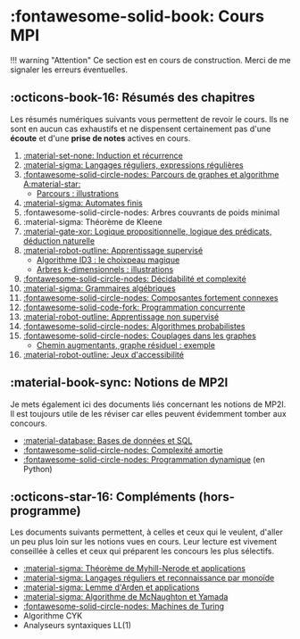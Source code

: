 # :fontawesome-solid-book: Cours MPI

!!! warning "Attention"
    Ce section est en cours de construction. Merci de me signaler les erreurs éventuelles.

## :octicons-book-16: Résumés des chapitres

Les résumés numériques suivants vous permettent de revoir le cours. Ils ne sont en aucun cas exhaustifs et ne dispensent certainement pas d'une **écoute** et d'une **prise de notes** actives en cours.

1. [:material-set-none: Induction et récurrence](/general/induction)
2. [:material-sigma: Langages réguliers, expressions régulières](/langages/regexp)
3. [:fontawesome-solid-circle-nodes: Parcours de graphes et algorithme A:material-star:](/pdf/parcours_graphes.pdf)
    - [Parcours : illustrations](/pdf/parcours_exemples.pdf)
4. [:material-sigma: Automates finis](/langages/automates)
5. :fontawesome-solid-circle-nodes: Arbres couvrants de poids minimal
6. :material-sigma: Théorème de Kleene
7. [:material-gate-xor: Logique propositionnelle, logique des prédicats, déduction naturelle](/pdf/logique.pdf)
8. [:material-robot-outline: Apprentissage supervisé](/pdf/ia.pdf)
    - [Algorithme ID3 : le choixpeau magique](/pdf/id3.pdf)
    - [Arbres k-dimensionnels : illustrations](/pdf/kdtree.pdf)
9. [:fontawesome-solid-circle-nodes: Décidabilité et complexité](/pdf/decicomp.pdf)
10. [:material-sigma: Grammaires algébriques](/langages/grammaires)
11. [:fontawesome-solid-circle-nodes: Composantes fortement connexes](/algo/cfc)
12. [:fontawesome-solid-code-fork: Programmation concurrente](/algo/concur)
13. [:material-robot-outline: Apprentissage non supervisé](/pdf/ia.pdf)
14. [:fontawesome-solid-circle-nodes: Algorithmes probabilistes](/algo/proba)
15. [:fontawesome-solid-circle-nodes: Couplages dans les graphes](/graphes/couplages)
    - [Chemin augmentants, graphe résiduel : exemple](/pdf/couplage_exemple.pdf)
16. [:material-robot-outline: Jeux d'accessibilité](/pdf/ia.pdf)

## :material-book-sync: Notions de MP2I

Je mets également ici des documents liés concernant les notions de MP2I. Il est toujours utile de les réviser car elles peuvent évidemment tomber aux concours.

- [:material-database: Bases de données et SQL](/pdf/bdd.pdf)
- [:fontawesome-solid-circle-nodes: Complexité amortie](/pdf/cplx_amortie.pdf)
- [:fontawesome-solid-circle-nodes: Programmation dynamique](/pdf/dynprog.pdf) (en Python)

## :octicons-star-16: Compléments (hors-programme)

Les documents suivants permettent, à celles et ceux qui le veulent, d'aller un peu plus loin sur les notions vues en cours. Leur lecture est vivement conseillée à celles et ceux qui préparent les concours les plus sélectifs.

- [:material-sigma: Théorème de Myhill-Nerode et applications](/pdf/myhill.pdf)
- [:material-sigma: Langages réguliers et reconnaissance par monoïde](/pdf/monoides.pdf)
- [:material-sigma: Lemme d'Arden et applications](/pdf/arden.pdf)
- [:material-sigma: Algorithme de McNaughton et Yamada](/pdf/mcnaughton_yamada.pdf)
- [:fontawesome-solid-circle-nodes: Machines de Turing](/pdf/turing.pdf)
- Algorithme CYK
- Analyseurs syntaxiques LL(1)

